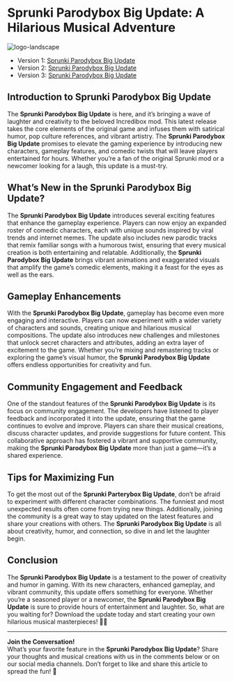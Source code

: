 # Sprunki Parodybox Big Update: A Hilarious Musical Adventure

![logo-landscape](https://github.com/user-attachments/assets/2e4d5822-f28d-44de-ae01-e75aac31544d)


- Version 1: [Sprunki Parodybox Big Update](https://sprunki-incredibox.org/game/sprunki-parodybox-big-update)
- Version 2: [Sprunki Parodybox Big Update](https://sprunki.la/game/sprunki-parodybox-big-update)
- Version 3: [Sprunki Parodybox Big Update](https://scrunkly.org/game/sprunki-parodybox-big-update)


## Introduction to Sprunki Parodybox Big Update
The **Sprunki Parodybox Big Update** is here, and it’s bringing a wave of laughter and creativity to the beloved Incredibox mod. This latest release takes the core elements of the original game and infuses them with satirical humor, pop culture references, and vibrant artistry. The **Sprunki Parodybox Big Update** promises to elevate the gaming experience by introducing new characters, gameplay features, and comedic twists that will leave players entertained for hours. Whether you’re a fan of the original Sprunki mod or a newcomer looking for a laugh, this update is a must-try.

## What’s New in the Sprunki Parodybox Big Update?
The **Sprunki Parodybox Big Update** introduces several exciting features that enhance the gameplay experience. Players can now enjoy an expanded roster of comedic characters, each with unique sounds inspired by viral trends and internet memes. The update also includes new parodic tracks that remix familiar songs with a humorous twist, ensuring that every musical creation is both entertaining and relatable. Additionally, the **Sprunki Parodybox Big Update** brings vibrant animations and exaggerated visuals that amplify the game’s comedic elements, making it a feast for the eyes as well as the ears.

## Gameplay Enhancements
With the **Sprunki Parodybox Big Update**, gameplay has become even more engaging and interactive. Players can now experiment with a wider variety of characters and sounds, creating unique and hilarious musical compositions. The update also introduces new challenges and milestones that unlock secret characters and attributes, adding an extra layer of excitement to the game. Whether you’re mixing and remastering tracks or exploring the game’s visual humor, the **Sprunki Parodybox Big Update** offers endless opportunities for creativity and fun.

## Community Engagement and Feedback
One of the standout features of the **Sprunki Parodybox Big Update** is its focus on community engagement. The developers have listened to player feedback and incorporated it into the update, ensuring that the game continues to evolve and improve. Players can share their musical creations, discuss character updates, and provide suggestions for future content. This collaborative approach has fostered a vibrant and supportive community, making the **Sprunki Parodybox Big Update** more than just a game—it’s a shared experience.

## Tips for Maximizing Fun
To get the most out of the **Sprunki Parterybox Big Update**, don’t be afraid to experiment with different character combinations. The funniest and most unexpected results often come from trying new things. Additionally, joining the community is a great way to stay updated on the latest features and share your creations with others. The **Sprunki Parodybox Big Update** is all about creativity, humor, and connection, so dive in and let the laughter begin.

## Conclusion
The **Sprunki Parodybox Big Update** is a testament to the power of creativity and humor in gaming. With its new characters, enhanced gameplay, and vibrant community, this update offers something for everyone. Whether you’re a seasoned player or a newcomer, the **Sprunki Parodybox Big Update** is sure to provide hours of entertainment and laughter. So, what are you waiting for? Download the update today and start creating your own hilarious musical masterpieces! 🌟🎶

---

**Join the Conversation!**  
What’s your favorite feature in the **Sprunki Parodybox Big Update**? Share your thoughts and musical creations with us in the comments below or on our social media channels. Don’t forget to like and share this article to spread the fun! 🎉
